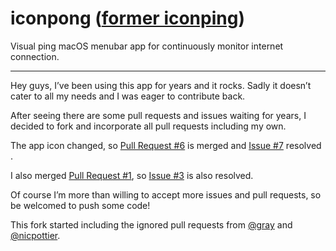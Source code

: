 # iconpong ([former iconping](https://github.com/antirez/iconping))

Visual ping macOS menubar app for continuously monitor internet connection.

---

Hey guys, I’ve been using this app for years and it rocks. Sadly it doesn’t cater to all my needs and I was eager to contribute back.

After seeing there are some pull requests and issues waiting for years, I decided to fork and incorporate all pull requests including my own.

The app icon changed, so [Pull Request #6](https://github.com/antirez/iconping/pull/6) is merged and [Issue #7](https://github.com/antirez/iconping/issues/7) resolved .

I also merged [Pull Request #1](https://github.com/antirez/iconping/pull/1), so [Issue #3](https://github.com/antirez/iconping/issue/3) is also resolved.

Of course I’m more than willing to accept more issues and pull requests, so be welcomed to push some code!

This fork started including the ignored pull requests from [@gray](https://github.com/gray) and [@nicpottier](https://github.com/nicpottier).
